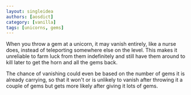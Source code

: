 ```yaml
---
layout: singleidea
authors: [aosdict]
category: [vanilla]
tags: [unicorns, gems]
---
```

When you throw a gem at a unicorn, it may vanish entirely, like a nurse does,
instead of teleporting somewhere else on the level. This makes it unreliable to
farm luck from them indefinitely and still have them around to kill later to get
the horn and all the gems back.

The chance of vanishing could even be based on the number of gems it is already
carrying, so that it won't or is unlikely to vanish after throwing it a couple
of gems but gets more likely after giving it lots of gems.
